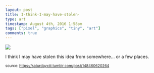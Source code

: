 ```yaml
---
layout: post
title: I-think-I-may-have-stolen-
type: art
timestamp: August 4th, 2016 1:58pm
tags: ["pixel", "graphics", "tiny", "art"]
comments: true
---
```

<img src="https://saturdayxiii.github.io/media/148460620264.png"/>

I think I may have stolen this idea from somewhere&hellip; or a few places.
 
  
<small>source: https://saturdayxiii.tumblr.com/post/148460620264</small>
